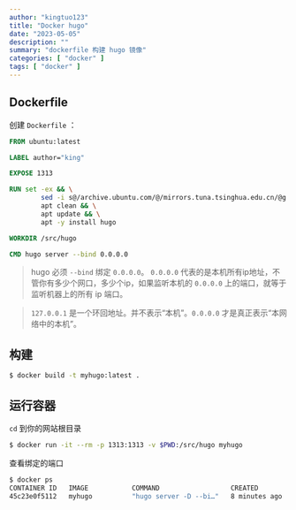 ```yaml
---
author: "kingtuo123"
title: "Docker hugo"
date: "2023-05-05"
description: ""
summary: "dockerfile 构建 hugo 镜像"
categories: [ "docker" ]
tags: [ "docker" ]
---
```



## Dockerfile

创建 `Dockerfile` ：

```dockerfile
FROM ubuntu:latest

LABEL author="king"

EXPOSE 1313

RUN set -ex && \
        sed -i s@/archive.ubuntu.com/@/mirrors.tuna.tsinghua.edu.cn/@g /etc/apt/sources.list && \
        apt clean && \
        apt update && \
        apt -y install hugo

WORKDIR /src/hugo

CMD hugo server --bind 0.0.0.0
```

> hugo 必须 `--bind` 绑定 `0.0.0.0`。
> `0.0.0.0` 代表的是本机所有ip地址，不管你有多少个网口，多少个ip，如果监听本机的 `0.0.0.0` 上的端口，就等于监听机器上的所有 ip 端口。

> `127.0.0.1` 是一个环回地址。并不表示“本机”。`0.0.0.0` 才是真正表示“本网络中的本机”。

## 构建

```bash
$ docker build -t myhugo:latest .
```

## 运行容器

`cd` 到你的网站根目录

```bash
$ docker run -it --rm -p 1313:1313 -v $PWD:/src/hugo myhugo
```



查看绑定的端口

```bash
$ docker ps
CONTAINER ID   IMAGE           COMMAND                  CREATED         STATUS             PORTS                    NAMES
45c23e0f5112   myhugo          "hugo server -D --bi…"   8 minutes ago   Up 8 minutes       0.0.0.0:1313->1313/tcp   jolly_morse
```
